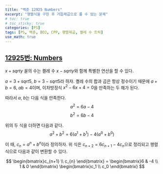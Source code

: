 ```yaml
---
title: "백준 12925 Numbers"
excerpt: "행렬식을 구한 후 거듭제곱으로 풀 수 있는 문제"
# toc: true
# toc_sticky: true
categories: [PS]
tags: [PS, 백준, BOJ, CPP, 행렬제곱, 켤레 수 트릭]
use_math: true
---
```


## [12925번: Numbers](https://www.acmicpc.net/problem/12925)
  
$x + sqrt{y}$ 꼴의 수는 켤레 수 $x - sqrt{y}$와 함께 특별한 연산을 할 수 있다.  

$a = 3 + sqrt{5}$, $b = 3 - sqrt{5}$라 하자. 켤레 수의 합과 곱은 항상 정수이기 때문에 $a + b = 6$, $ab = 4$이며, 이차방정식 $x^2 - 6x + 4 = 0$을 만족하는 두 해가 된다.  

따라서 $a$, $b$는 다음 식을 만족한다.
$$ a^2 = 6a - 4 $$
$$ b^2 = 6b - 4 $$  

위의 두 식을 더하면 다음과 같다. 
$$ a^2 + b^2 = 6(a^1 + b^1) - 4(a^0 + b^0) $$  

이 때, $c_n = a^n + b^n$이라 정의하자. 위 식은 $c_{n+2} = 6c_{n+1} - 4c_n$으로 정리되고 행렬 식으로 다음과 같이 변환할 수 있다.

$$ \begin{bmatrix}c_{n+1} \\ c_{n} \end{bmatrix} = \begin{bmatrix}6 & -4 \\ 1 & 0 \end{bmatrix} 
\begin{bmatrix}c_1 \\ c_0 \end{bmatrix} $$



<br>

```cpp

```
  
<br>
<br>